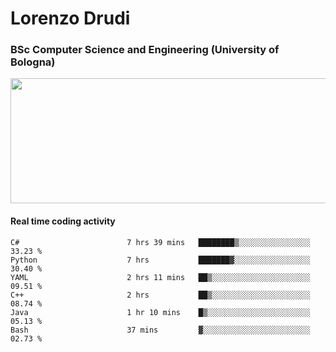 # Lorenzo Drudi
### BSc Computer Science and Engineering (University of Bologna)

<img src="https://github-readme-stats.vercel.app/api?username=LorenzoDrudi&count_private=true&show_icons=true&theme=gruvbox" height=200px width=550px>

#### Real time coding activity
<!--START_SECTION:waka-->

```text
C#                        7 hrs 39 mins   ████████▒░░░░░░░░░░░░░░░░   33.23 %
Python                    7 hrs           ███████▓░░░░░░░░░░░░░░░░░   30.40 %
YAML                      2 hrs 11 mins   ██▒░░░░░░░░░░░░░░░░░░░░░░   09.51 %
C++                       2 hrs           ██▒░░░░░░░░░░░░░░░░░░░░░░   08.74 %
Java                      1 hr 10 mins    █▒░░░░░░░░░░░░░░░░░░░░░░░   05.13 %
Bash                      37 mins         ▓░░░░░░░░░░░░░░░░░░░░░░░░   02.73 %
```

<!--END_SECTION:waka-->
